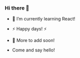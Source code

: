 ### Hi there 👋

- 🌱 I’m currently learning React!

- ⚡ Happy days! ⚡

- 💬 More to add soon!

- Come and say hello!

<!--
**anadunning/anadunning** is a ✨ _special_ ✨ repository because its `README.md` (this file) appears on your GitHub profile.

Here are some ideas to get you started:

- 🔭 I’m currently working on ...
- 🌱 I’m currently learning ...
- 👯 I’m looking to collaborate on ...
- 🤔 I’m looking for help with ...
- 💬 Ask me about ...
- 📫 How to reach me: ...
- 😄 Pronouns: ...
- ⚡ Fun fact: ...
-->
